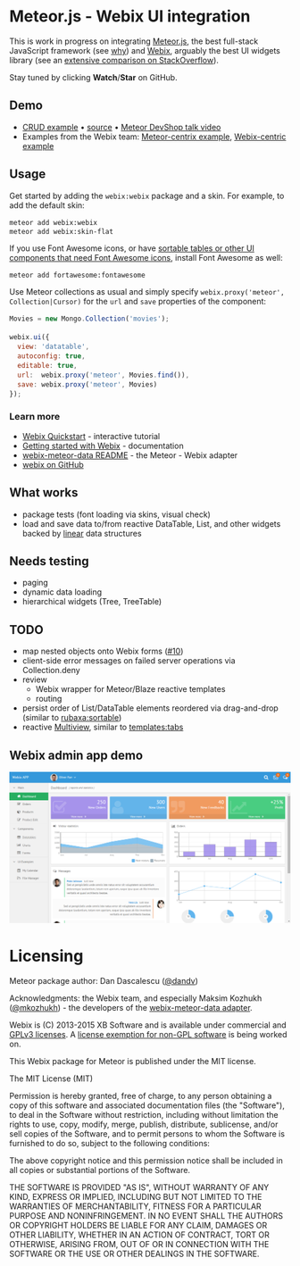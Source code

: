 # Meteor.js - Webix UI integration

This is work in progress on integrating [Meteor.js](http://meteor.com),
the best full-stack JavaScript framework (see [why](http://www.meteorpedia.com/read/Why_Meteor))
and [Webix](http://webix.com), arguably the best UI widgets library (see an
[extensive comparison on StackOverflow](http://stackoverflow.com/questions/200284/what-are-alternatives-to-extjs)).

Stay tuned by clicking **Watch**/**Star** on GitHub.

## Demo

* [CRUD example](http://webix.meteor.com) • [source](examples/crud) • [Meteor DevShop talk video](http://youtube.com/watch?v=s3ylMIf_0XU)
* Examples from the Webix team: [Meteor-centrix example](https://github.com/webix-hub/webix-meteor-example), [Webix-centric example](https://github.com/webix-hub/webix-meteor-example)


## Usage

Get started by adding the `webix:webix` package and a skin. For example, to add the default skin:

    meteor add webix:webix
    meteor add webix:skin-flat
    
If you use Font Awesome icons, or have [sortable tables or other UI components that need Font Awesome icons](https://github.com/webix-hub/tracker/issues/223), install Font Awesome as well:

    meteor add fortawesome:fontawesome

Use Meteor collections as usual and simply specify `webix.proxy('meteor', Collection|Cursor)` for the
`url` and `save` properties of the component:

```js
Movies = new Mongo.Collection('movies');

webix.ui({
  view: 'datatable',
  autoconfig: true,
  editable: true,
  url:  webix.proxy('meteor', Movies.find()),
  save: webix.proxy('meteor', Movies)
});
```

### Learn more

* [Webix Quickstart](http://webix.com/quick-start) - interactive tutorial
* [Getting started with Webix](http://docs.webix.com/desktop__getting_started.html) - documentation
* [webix-meteor-data README](webix-meteor-data) - the Meteor - Webix adapter
* [webix on GitHub](https://github.com/webix-hub/tracker)


## What works

* package tests (font loading via skins, visual check)
* load and save data to/from reactive DataTable, List, and other widgets backed by
  [linear](http://docs.webix.com/desktop__dynamic_loading.html) data structures


## Needs testing

* paging
* dynamic data loading
* hierarchical widgets (Tree, TreeTable)


## TODO

* map nested objects onto Webix forms ([#10](https://github.com/dandv/meteor-webix/issues/10))
* client-side error messages on failed server operations via Collection.deny
* review
  * Webix wrapper for Meteor/Blaze reactive templates
  * routing
* persist order of List/DataTable elements reordered via drag-and-drop (similar to
  [rubaxa:sortable](https://atmospherejs.com/rubaxa/sortable))
* reactive [Multiview](http://docs.webix.com/desktop__multiview.html), similar to
  [templates:tabs](https://atmospherejs.com/templates/tabs)


## Webix admin app demo

[![Webix admin app demo screenshot](Webix-admin_app.png)](http://webix.com/demos/admin-app/#!/app/dashboard)


# Licensing

Meteor package author: Dan Dascalescu ([@dandv](http://github.com/dandv))

Acknowledgments: the Webix team, and especially Maksim Kozhukh ([@mkozhukh](https://github.com/mkozhukh)) - the developers of the [webix-meteor-data adapter](https://github.com/webix-hub/webix-meteor-data).

Webix is (C) 2013-2015 XB Software and is available under commercial and
[GPLv3 licenses](http://forum.webix.com/discussion/2114/webix-gpl-as-ui-on-commercial-server). A [license exemption for non-GPL software](http://forum.webix.com/discussion/4023/does-an-open-source-app-that-uses-webix-have-to-become-gpl-licensed) is being worked on.

This Webix package for Meteor is published under the MIT license.

The MIT License (MIT)

Permission is hereby granted, free of charge, to any person obtaining a copy of
this software and associated documentation files (the "Software"), to deal in
the Software without restriction, including without limitation the rights to
use, copy, modify, merge, publish, distribute, sublicense, and/or sell copies of
the Software, and to permit persons to whom the Software is furnished to do so,
subject to the following conditions:

The above copyright notice and this permission notice shall be included in all
copies or substantial portions of the Software.

THE SOFTWARE IS PROVIDED "AS IS", WITHOUT WARRANTY OF ANY KIND, EXPRESS OR
IMPLIED, INCLUDING BUT NOT LIMITED TO THE WARRANTIES OF MERCHANTABILITY, FITNESS
FOR A PARTICULAR PURPOSE AND NONINFRINGEMENT. IN NO EVENT SHALL THE AUTHORS OR
COPYRIGHT HOLDERS BE LIABLE FOR ANY CLAIM, DAMAGES OR OTHER LIABILITY, WHETHER
IN AN ACTION OF CONTRACT, TORT OR OTHERWISE, ARISING FROM, OUT OF OR IN
CONNECTION WITH THE SOFTWARE OR THE USE OR OTHER DEALINGS IN THE SOFTWARE.

